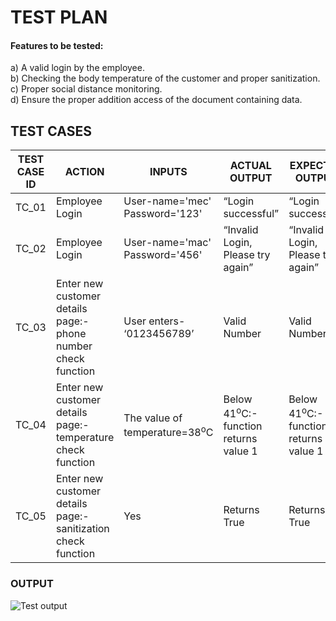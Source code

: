 # TEST PLAN

####	Features to be tested:
   a)	A valid login by the employee.\
   b)	Checking the body temperature of the customer and proper sanitization.\
   c)	Proper social distance monitoring.\
   d)	Ensure the proper addition access of the document containing data.
   
   
   
   ## TEST CASES
   
   |**TEST CASE ID** |	**ACTION**|	**INPUTS**|	**ACTUAL OUTPUT**|**EXPECTED OUTPUT**|**STATUS**|
   |-----------------|------------|-----------|------------------|-------------------|----------|
|TC_01|Employee Login|User-name='mec' Password='123'|	“Login successful”|	“Login successful”|	PASS|
|TC_02|Employee Login|User-name='mac' Password='456'|	“Invalid Login, Please try again”|	“Invalid Login, Please try again”|	PASS|
|TC_03|Enter new customer details page:- phone number check function|User enters- ‘0123456789’|	 Valid Number|	Valid Number|PASS|
|TC_04|Enter new customer details page:- temperature check function|The value of temperature=38<sup>o</sup>C|Below 41<sup>o</sup>C:- function returns value 1| Below 41<sup>o</sup>C:- function returns value 1|	PASS|
|TC_05|	Enter new customer details page:- sanitization check function|Yes|	Returns True|	Returns True|	PASS|



### OUTPUT
![Test output](https://github.com/stepin105082/CustomerDataManagementSystemDuringCovid19/blob/master/4_TestPlanAndOutput/test_op.png)


